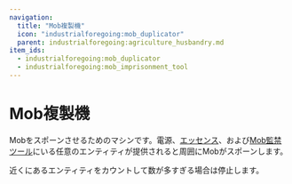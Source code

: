 ```yaml
---
navigation:
  title: "Mob複製機"
  icon: "industrialforegoing:mob_duplicator"
  parent: industrialforegoing:agriculture_husbandry.md
item_ids:
  - industrialforegoing:mob_duplicator
  - industrialforegoing:mob_imprisonment_tool
---
```


# Mob複製機

Mobをスポーンさせるためのマシンです。電源、[エッセンス](./essence.md)、および[Mob監禁ツール](../tools/mib.md)にいる任意のエンティティが提供されると周囲にMobがスポーンします。

近くにあるエンティティをカウントして数が多すぎる場合は停止します。



<Recipe id="industrialforegoing:mob_duplicator" />



<Recipe id="industrialforegoing:mob_imprisonment_tool" />

